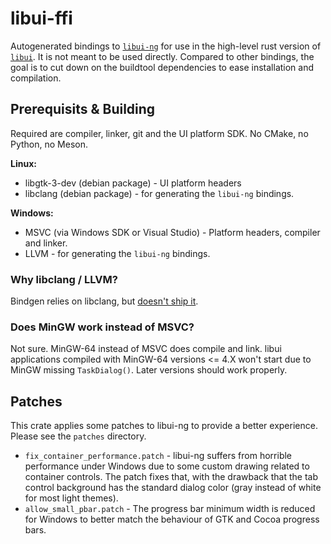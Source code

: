 # libui-ffi

Autogenerated bindings to [`libui-ng`](https://github.com/libui-ng/libui-ng) for use in the high-level rust version of [`libui`](https://github.com/libui-rs/libui). It is not meant to be used directly. Compared to other bindings, the goal is to cut down on the buildtool dependencies to ease installation and compilation.

## Prerequisits & Building

Required are compiler, linker, git and the UI platform SDK. No CMake, no Python, no Meson.

__Linux:__
* libgtk-3-dev (debian package) - UI platform headers
* libclang (debian package) - for generating the `libui-ng` bindings.

__Windows:__
* MSVC (via Windows SDK or Visual Studio) - Platform headers, compiler and linker. 
* LLVM - for generating the `libui-ng` bindings.

### Why libclang / LLVM?
Bindgen relies on libclang, but [doesn't ship it](https://github.com/rust-lang/rust-bindgen/issues/918).

### Does MinGW work instead of MSVC?
Not sure. MinGW-64 instead of MSVC does compile and link. libui applications compiled with MinGW-64 versions <= 4.X won't start due to MinGW missing `TaskDialog()`. Later versions should work properly.

## Patches

This crate applies some patches to libui-ng to provide a better experience. Please see the `patches` directory.
* `fix_container_performance.patch` - libui-ng suffers from horrible performance under Windows due to some custom drawing related to container controls. The patch fixes that, with the drawback that the tab control background has the standard dialog color (gray instead of white for most light themes).
* `allow_small_pbar.patch` - The progress bar minimum width is reduced for Windows to better match the behaviour of GTK and Cocoa progress bars.